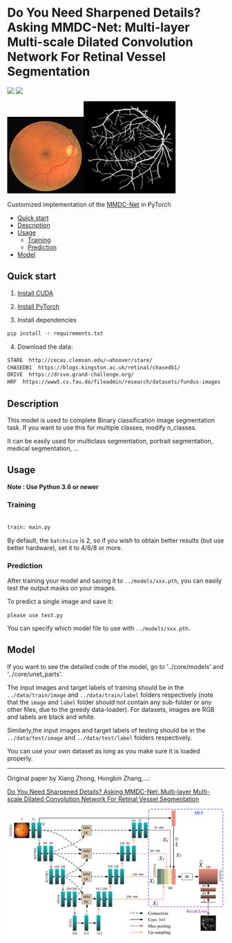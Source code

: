 # Do You Need Sharpened Details? Asking MMDC-Net: Multi-layer Multi-scale Dilated Convolution Network For Retinal Vessel Segmentation
<a href="https://pytorch.org/"><img src="https://img.shields.io/badge/PyTorch-v1.9.0-red.svg?logo=PyTorch&style=for-the-badge" /></a>
<a href="#"><img src="https://img.shields.io/badge/python-v3.6+-blue.svg?logo=python&style=for-the-badge" /></a>

![image](/img/16_test.png)![label](/img/16_test_label.png)



Customized implementation of the [MMDC-Net](https://xxx) in PyTorch

- [Quick start](#quick-start)
- [Description](#description)
- [Usage](#usage)
  - [Training](#training)
  - [Prediction](#prediction)
- [Model](#model)

## Quick start

1. [Install CUDA](https://developer.nvidia.com/cuda-downloads)

2. [Install PyTorch](https://pytorch.org/get-started/locally/)

3. Install dependencies
```bash
pip install -r requirements.txt
```

4. Download the data:
```bash
STARE  http://cecas.clemson.edu/~ahoover/stare/
CHASEDB1  https://blogs.kingston.ac.uk/retinal/chasedb1/
DRIVE  https://drive.grand-challenge.org/
HRF  https://www5.cs.fau.de/fileadmin/research/datasets/fundus-images 
```

## Description
This model is used to complete Binary classification image segmentation task. If you want to use this for multiple classes, modify n_classes.

It can be easily used for multiclass segmentation, portrait segmentation, medical segmentation, ...


## Usage
**Note : Use Python 3.6 or newer**


### Training

```bash

train: main.py 

```
By default, the `batchsize` is 2, so if you wish to obtain better results (but use better hardware), set it to 4/6/8 or more.

### Prediction

After training your model and saving it to `../models/xxx.pth`, you can easily test the output masks on your images.

To predict a single image and save it:

`please use test.py`

You can specify which model file to use with `../models/xxx.pth`.

## Model
If you want to see the detailed code of the model, go to '../core/models' and '../core/unet_parts'.


The input images and target labels of training should be in the `../data/train/image` and `../data/train/label` folders respectively (note that the `image` and `label` folder should not contain any sub-folder or any other files, due to the greedy data-loader). For datasets, images are RGB and labels are black and white.

Similarly,the input images and target labels of testing should be in the `../data/test/image` and `../data/test/label` folders respectively.

You can use your own dataset as long as you make sure it is loaded properly.

---

Original paper by Xiang Zhong, Hongbin Zhang,...:

[Do You Need Sharpened Details? Asking MMDC-Net: Multi-layer Multi-scale Dilated Convolution Network For Retinal Vessel Segmentation](https://xxx)

![network architecture](/img/network.png)
